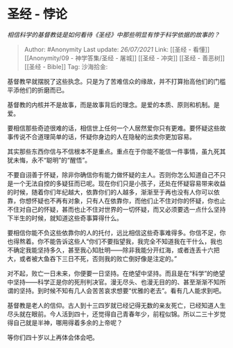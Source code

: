 # 圣经 - 悖论
*相信科学的基督教徒是如何看待《圣经》中那些明显有悖于科学依据的故事的？*

> Author: #Anonymity
> Last update: *26/07/2021*
> Link: [[圣经 - 看懂]] [[Anonymity/09 - 神学答集/圣经 - 屠城]] [[圣经 - 冲突]]   [[圣经 - 善恶树]] [[圣经 - Bible]]
> Tag:
> 沙海拾金:

基督教早就摆脱了这些执念。只是为了苦难信众的缘故，并不打算抬高他们的门槛平添他们的折磨而已。

基督教的内核并不是故事，而是故事背后的理念。是爱的本质、原则和机制。是爱。

要相信那些奇迹很难的话，相信世上任何一个人居然爱你只有更难。要怀疑这些故事传说不合道理简单的话，怀疑你身边的人在隐秘的出卖你更加容易。

其实那些东西你信与不信根本不是重点。重点在于你能不能信一件事情，虽九死其犹未悔，永不“聪明”的“醒悟”。

不要自诩善于怀疑，除非你确信你有能力做怀疑的主人。否则你怎么知道自己不只是一个无法自控的多疑狂而已呢。现在你们只是小孩子，还处在怀疑容易带来收益的时候，随着你们年纪越大，依靠你们的人越多，渐渐至于再也没有人你可以依靠，你想怀疑也不再有对象，只有人在依靠你，而他们止不住对你的怀疑，你也止不住对自己的怀疑，甚而也止不住对世界的一切怀疑，而又必须要选一点什么坚持下半生的时候，就知道这些奇事算得什么。

要相信你能不负这些依靠你的人的托付，远比相信这些奇事难得多。你信不足，你也得熬着。你不能告诉这些人“你们不要指望我，我完全不知道我在干什么，我也不确定我能坚持多久，甚至我心知肚明——除非我能分开红海，或者连丢十六把大，或者被大鱼吞下三日不死，否则我的败亡倒好像是注定的。”

对不起，败亡一日未来，你便要一日坚持。在绝望中坚持。而且是在“科学”的绝望中坚持——科学正是你的死刑判决官。漫无尽头、也漫无目的的、甚至渐渐不知所谓的坚持。到时候不知有几人会苦苦哀求想要“优雅的老去”。看有几人能求到吧。

基督教是老人的信仰。古人到十三四岁就已经记得无数的亲友死亡，已经知道人生尽头就在眼前。今人活到四十，还觉得自己青春年少，前程似锦。所以二三十岁觉得自己就是半神，哪用得着多余的上帝呢？

等你们四十岁以上再体会体会吧。
